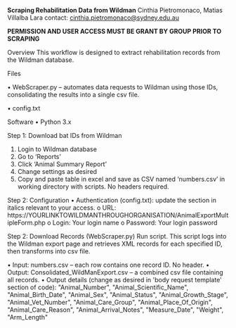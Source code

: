 **Scraping Rehabilitation Data from Wildman**
Cinthia Pietromonaco, Matias Villalba Lara
contact: cinthia.pietromonaco@sydney.edu.au

**PERMISSION AND USER ACCESS MUST BE GRANT BY GROUP PRIOR TO SCRAPING**

Overview
This workflow is designed to extract rehabilitation records from the Wildman database.
 
Files

•	WebScraper.py – automates data requests to Wildman using those IDs, consolidating the results into a single csv file.

•	config.txt
 
Software
•	Python 3.x
 
Step 1: Download bat IDs from Wildman
1.	Login to Wildman database
2.	Go to ‘Reports’
3.	Click ‘Animal Summary Report’
4.	Change settings as desired
5.	Copy and paste table in excel and save as CSV named ‘numbers.csv’ in working directory with scripts. No headers required.
 
Step 2: Configuration
•	Authentication (config.txt): update the section in italics relevant to your access.
o URL: https://YOURLINKTOWILDMANTHROUGHORGANISATION/AnimalExportMultipleForm.php
o	Login: Your login name
o	Password: Your login password

Step 2: Download Records (WebScraper.py)
Run script. This script logs into the Wildman export page and retrieves XML records for each specified ID, then transforms into csv file.


•	Input: numbers.csv – each row contains one record ID. No header.
•	Output: Consolidated_WildManExport.csv – a combined csv file containing all records. 
•	Output details (change as desired in 'body request template' section of code):
        "Animal_Number",
        "Animal_Scientific_Name",
        "Animal_Birth_Date",
        "Animal_Sex",
        "Animal_Status",
        "Animal_Growth_Stage",
        "Animal_Vet_Number",
        "Animal_Care_Group",
        "Animal_Place_Of_Origin",
        "Animal_Care_Reason",
        "Animal_Arrival_Notes",
        "Measure_Date",
        "Weight",
        "Arm_Length"
